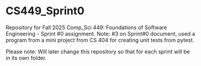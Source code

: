 # CS449_Sprint0
Repository for Fall 2025 Comp_Sci 449: Foundations of Software Engineering - Sprint #0 assignment. 
Note: #3 on Sprint#0 document, used a program from a mini project from CS 404 for creating unit tests from pytest.

Please note: Will later change this repository so that for each sprint will be in its own folder.
